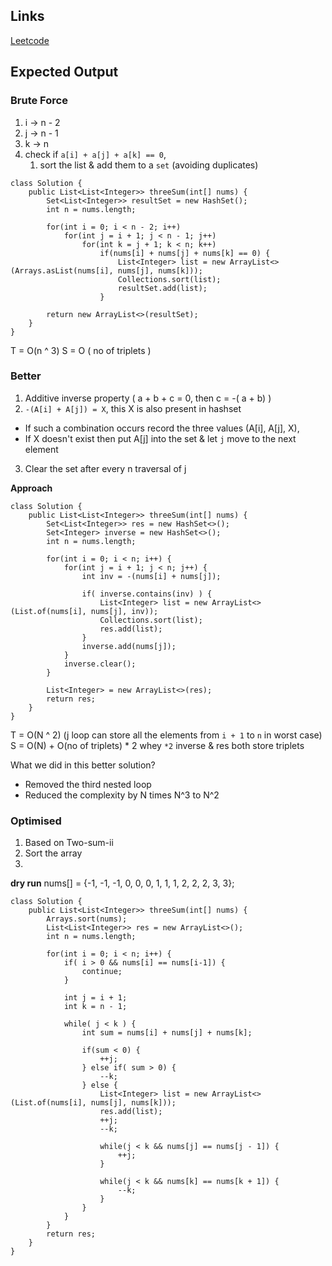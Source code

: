 ## Links
[Leetcode](https://leetcode.com/problems/3sum/description/)

## Expected Output

### Brute Force
1. i -> n - 2
2. j -> n - 1
3. k -> n
4. check if `a[i] + a[j] + a[k] == 0`, 
   1. sort the list & add them to a `set` (avoiding duplicates)

```
class Solution {
    public List<List<Integer>> threeSum(int[] nums) {
        Set<List<Integer>> resultSet = new HashSet();
        int n = nums.length;

        for(int i = 0; i < n - 2; i++)
            for(int j = i + 1; j < n - 1; j++)
                for(int k = j + 1; k < n; k++) 
                    if(nums[i] + nums[j] + nums[k] == 0) {
                        List<Integer> list = new ArrayList<>(Arrays.asList(nums[i], nums[j], nums[k]));
                        Collections.sort(list);
                        resultSet.add(list);
                    }

        return new ArrayList<>(resultSet);
    }
}
```
T = O(n ^ 3)
S = O ( no of triplets )

### Better
1. Additive inverse property ( a + b + c = 0, then c = -( a + b) )
2. `-(A[i] + A[j]) = X`, this X is also present in hashset 
- If such a combination occurs record the three values (A[i], A[j], X), 
- If X doesn't exist then put A[j] into the set & let `j` move to the next element
3. Clear the set after every n traversal of j

**Approach**
```
class Solution {
    public List<List<Integer>> threeSum(int[] nums) {
        Set<List<Integer>> res = new HashSet<>();
        Set<Integer> inverse = new HashSet<>();
        int n = nums.length;

        for(int i = 0; i < n; i++) {
            for(int j = i + 1; j < n; j++) {
                int inv = -(nums[i] + nums[j]);
                
                if( inverse.contains(inv) ) {
                    List<Integer> list = new ArrayList<>(List.of(nums[i], nums[j], inv));
                    Collections.sort(list);
                    res.add(list);
                }
                inverse.add(nums[j]);
            }
            inverse.clear();
        }

        List<Integer> = new ArrayList<>(res);
        return res;
    }
}
```
T = O(N ^ 2) (j loop can store all the elements from `i + 1` to `n` in worst case)
S = O(N) + O(no of triplets) * 2 
whey `*2` inverse & res both store triplets

What we did in this better solution?
- Removed the third nested loop
- Reduced the complexity by N times N^3 to N^2

### Optimised
1. Based on Two-sum-ii
2. Sort the array
3. 

**dry run**
nums[] = {-1, -1, -1, 0, 0, 0, 1, 1, 1, 2, 2, 2, 3, 3};

```
class Solution {
    public List<List<Integer>> threeSum(int[] nums) {
        Arrays.sort(nums);
        List<List<Integer>> res = new ArrayList<>();
        int n = nums.length;

        for(int i = 0; i < n; i++) {
            if( i > 0 && nums[i] == nums[i-1]) {
                continue;
            }

            int j = i + 1;
            int k = n - 1;

            while( j < k ) {
                int sum = nums[i] + nums[j] + nums[k];

                if(sum < 0) {
                    ++j;
                } else if( sum > 0) {
                    --k;
                } else {
                    List<Integer> list = new ArrayList<>(List.of(nums[i], nums[j], nums[k]));
                    res.add(list);
                    ++j;
                    --k;

                    while(j < k && nums[j] == nums[j - 1]) {
                        ++j;
                    }

                    while(j < k && nums[k] == nums[k + 1]) {
                        --k;
                    }
                }
            }
        }
        return res;
    }
}
```